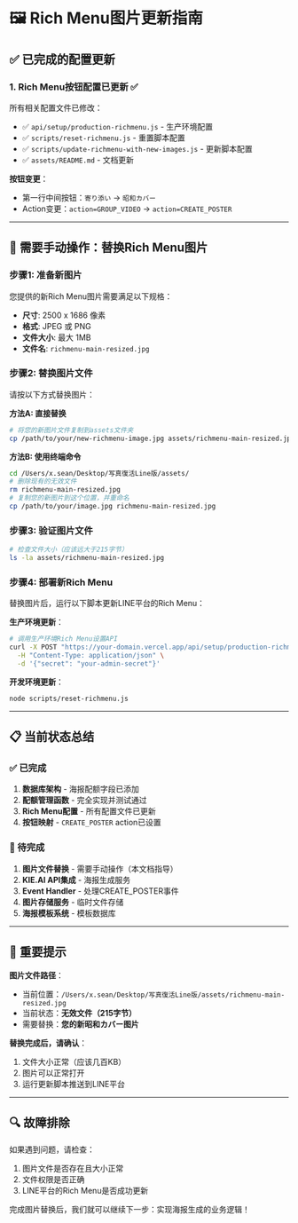 # 🖼️ Rich Menu图片更新指南

## ✅ 已完成的配置更新

### 1. Rich Menu按钮配置已更新 ✅
所有相关配置文件已修改：
- ✅ `api/setup/production-richmenu.js` - 生产环境配置
- ✅ `scripts/reset-richmenu.js` - 重置脚本配置  
- ✅ `scripts/update-richmenu-with-new-images.js` - 更新脚本配置
- ✅ `assets/README.md` - 文档更新

**按钮变更**：
- 第一行中间按钮：`寄り添い` → `昭和カバー` 
- Action变更：`action=GROUP_VIDEO` → `action=CREATE_POSTER`

---

## 🔄 需要手动操作：替换Rich Menu图片

### 步骤1: 准备新图片
您提供的新Rich Menu图片需要满足以下规格：
- **尺寸**: 2500 x 1686 像素
- **格式**: JPEG 或 PNG  
- **文件大小**: 最大 1MB
- **文件名**: `richmenu-main-resized.jpg`

### 步骤2: 替换图片文件
请按以下方式替换图片：

**方法A: 直接替换**
```bash
# 将您的新图片文件复制到assets文件夹
cp /path/to/your/new-richmenu-image.jpg assets/richmenu-main-resized.jpg
```

**方法B: 使用终端命令**
```bash
cd /Users/x.sean/Desktop/写真復活Line版/assets/
# 删除现有的无效文件
rm richmenu-main-resized.jpg
# 复制您的新图片到这个位置，并重命名
cp /path/to/your/image.jpg richmenu-main-resized.jpg
```

### 步骤3: 验证图片文件
```bash
# 检查文件大小（应该远大于215字节）
ls -la assets/richmenu-main-resized.jpg
```

### 步骤4: 部署新Rich Menu
替换图片后，运行以下脚本更新LINE平台的Rich Menu：

**生产环境更新**：
```bash
# 调用生产环境Rich Menu设置API
curl -X POST "https://your-domain.vercel.app/api/setup/production-richmenu" \
  -H "Content-Type: application/json" \
  -d '{"secret": "your-admin-secret"}'
```

**开发环境更新**：
```bash
node scripts/reset-richmenu.js
```

---

## 📋 当前状态总结

### ✅ 已完成
1. **数据库架构** - 海报配额字段已添加
2. **配额管理函数** - 完全实现并测试通过
3. **Rich Menu配置** - 所有配置文件已更新
4. **按钮映射** - `CREATE_POSTER` action已设置

### 🔄 待完成
1. **图片文件替换** - 需要手动操作（本文档指导）
2. **KIE.AI API集成** - 海报生成服务
3. **Event Handler** - 处理CREATE_POSTER事件
4. **图片存储服务** - 临时文件存储
5. **海报模板系统** - 模板数据库

---

## 🚨 重要提示

**图片文件路径**：
- 当前位置：`/Users/x.sean/Desktop/写真復活Line版/assets/richmenu-main-resized.jpg`
- 当前状态：**无效文件（215字节）**
- 需要替换：**您的新昭和カバー图片**

**替换完成后，请确认**：
1. 文件大小正常（应该几百KB）
2. 图片可以正常打开
3. 运行更新脚本推送到LINE平台

---

## 🔍 故障排除

如果遇到问题，请检查：
1. 图片文件是否存在且大小正常
2. 文件权限是否正确
3. LINE平台的Rich Menu是否成功更新

完成图片替换后，我们就可以继续下一步：实现海报生成的业务逻辑！
